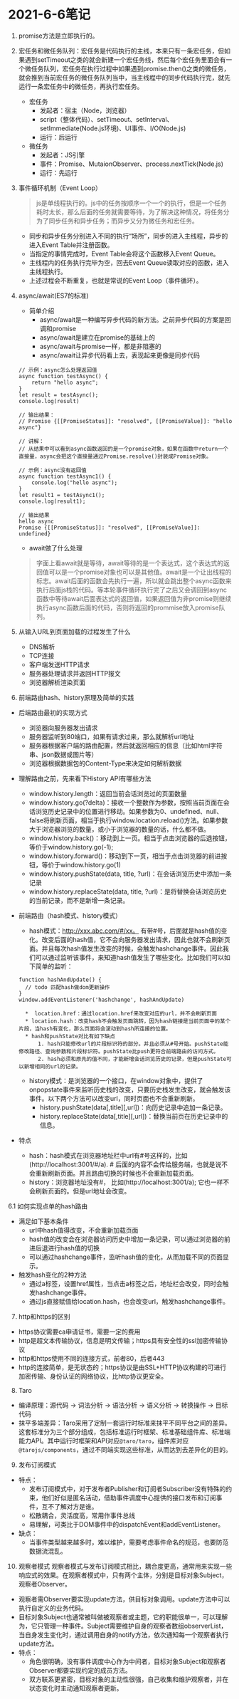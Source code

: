 # 2021-6-6笔记
1. promise方法是立即执行的。
2. 宏任务和微任务队列：宏任务是代码执行的主线，本来只有一条宏任务，但如果遇到setTimeout之类的就会新建一个宏任务线，然后每个宏任务里面会有一个微任务队列，宏任务在执行过程中如果遇到promise.then()之类的微任务，就会推到当前宏任务的微任务队列当中，当主线程中的同步代码执行完，就先运行一条宏任务中的微任务，再执行宏任务。
    - 宏任务
        + 发起者：宿主（Node，浏览器）
        + script（整体代码）、setTimeout、setInterval、setImmediate(Node.js环境)、UI事件、I/O(Node.js)
        + 运行：后运行
    - 微任务
        + 发起者：JS引擎
        + 事件：Promise、MutaionObserver、process.nextTick(Node.js)
        + 运行：先运行
3. 事件循环机制（Event Loop）
    > js是单线程执行的。js中的任务按顺序一个一个的执行，但是一个任务耗时太长，那么后面的任务就需要等待，为了解决这种情况，将任务分为了同步任务和异步任务；而异步又分为微任务和宏任务。
    - 同步和异步任务分别进入不同的执行“场所”，同步的进入主线程，异步的进入Event Table并注册函数。
    - 当指定的事情完成时，Event Table会将这个函数移入Event Queue。
    - 主线程内的任务执行完毕为空，回去Event Queue读取对应的函数，进入主线程执行。
    - 上述过程会不断重复，也就是常说的Event Loop（事件循环）。
4. async/await(ES7的标准)
    - 简单介绍
        + async/await是一种编写异步代码的新方法。之前异步代码的方案是回调和promise
        + async/await是建立在promise的基础上的
        + async/await与promise一样，都是非阻塞的
        + async/await让异步代码看上去，表现起来更像是同步代码
    ```
    // 示例：async怎么处理返回值
    async function testAsync() {
        return "hello async";
    }
    let result = testAsync();
    console.log(result)
    
    // 输出结果：
    // Promise {[[PromiseStatus]]: "resolved", [[PromiseValue]]: "hello async"}
    
    // 讲解：
    // 从结果中可以看到async函数返回的是一个promise对象，如果在函数中return一个直接量，async会把这个直接量通过Promise.resolve()封装成Promise对象。
    ```
    
    ```
    // 示例：async没有返回值
    async function testAsync1() {
        console.log("hello async");
    }
    let result1 = testAsync1();
    console.log(result1);

    // 输出结果
    hello async
    Promise {[[PromiseStatus]]: "resolved", [[PromiseValue]]: undefined}
     ```
     - await做了什么处理
     > 字面上看await就是等待，await等待的是一个表达式，这个表达式的返回值可以是一个promise对象也可以是其他值。await是一个让出线程的标志。await后面的函数会先执行一遍，所以就会跳出整个async函数来执行后面js栈的代码。等本轮事件循环执行完了之后又会调回到async函数中等待await后面表达式的返回值，如果返回值为非promise则继续执行async函数后面的代码，否则将返回的prommise放入promise队列。

5. 从输入URL到页面加载的过程发生了什么
    - DNS解析
    - TCP连接
    - 客户端发送HTTP请求
    - 服务器处理请求并返回HTTP报文
    - 浏览器解析渲染页面

6. 前端路由hash、history原理及简单的实践
- 后端路由最初的实现方式
    + 浏览器向服务器发出请求
    + 服务器监听到80端口，如果有请求过来，那么就解析url地址
    + 服务器根据客户端的路由配置，然后就返回相应的信息（比如html字符串、json数据或图片等）
    + 浏览器根据数据包的Content-Type来决定如何解析数据

- 理解路由之前，先来看下History API有哪些方法
    + window.history.length：返回当前会话浏览过的页面数量
    + window.history.go(?delta)：接收一个整数作为参数，按照当前页面在会话浏览历史记录中的位置进行移动。如果参数为0、undefined、null、false将刷新页面，相当于执行window.location.reload()方法。如果参数大于浏览器浏览的数量，或小于浏览器的数量的话，什么都不做。
    + window.history.back()：移动到上一页。相当于点击浏览器的后退按钮，等价于window.history.go(-1);
    + window.history.forward()：移动到下一页，相当于点击浏览器的前进按钮，等价于window.history.go(1)
    + window.history.pushState(data, title, ?url)：在会话浏览历史中添加一条记录
    + window.history.replaceState(data, title, ?url)：是将替换会话浏览历史的当前记录，而不是新增一条记录。
- 前端路由（hash模式、history模式）
    + hash模式：http://xxx.abc.com/#/xx。 有带#号，后面就是hash值的变化。改变后面的hash值，它不会向服务器发出请求，因此也就不会刷新页面。并且每次hash值发生改变的时候，会触发hashchange事件。因此我们可以通过监听该事件，来知道hash值发生了哪些变化。比如我们可以如下简单的监听：
    ```
  function hashAndUpdate() {
      // todo 匹配hash做dom更新操作
  }
  window.addEventListener('hashchange', hashAndUpdate)
    ```
        *  location.href：通过location.href来改变对应的url，并不会刷新页面
        * location.hash：改变hash不会触发页面跳转，因为hash链接是当前页面中的某个片段，当hash有变化，那么页面将会滚动到hash所连接的位置。
        * hash和pushState对比有如下缺点
            1. hash只能修改url的片段标识符的部分。并且必须从#号开始。pushState能修改路径、查询参数和片段标识符。pushState比push更符合前端路由的访问方式。
            2. hash必须和原先的值不同，才能新增会话浏览历史的记录，但是pushState可以新增相同的url的记录。
    + history模式：是浏览器的一个接口，在window对象中，提供了onpopstate事件来监听历史栈的改变，只要历史栈发生改变，就会触发该事件。以下两个方法可以改变url，同时页面也不会重新刷新。
        * history.pushState(data[,title][,url])：向历史记录中追加一条记录。
        *  history.replaceState(data[,title][,url])：替换当前页在历史记录中的信息。

- 特点
    + hash：hash模式在浏览器地址栏中url有#号这样的，比如(http://localhost:3001/#/a). # 后面的内容不会传给服务端，也就是说不会重新刷新页面。并且路由切换的时候也不会重新加载页面。
    + history：浏览器地址没有#， 比如(http://localhost:3001/a); 它也一样不会刷新页面的。但是url地址会改变。

6.1 如何实现点单的hash路由
- 满足如下基本条件
    + url中hash值得改变，不会重新加载页面
    + hash值的改变会在浏览器访问历史中增加一条记录，可以通过浏览器的前进后退进行hash值的切换
    + 可以通过hashchange事件，监听hash值的变化，从而加载不同的页面显示。
- 触发hash变化的2种方法
    + 通过a标签，设置href属性，当点击a标签之后，地址栏会改变，同时会触发hashchange事件。
    + 通过js直接赋值给location.hash，也会改变url，触发hashchange事件。

7. http和https的区别
- https协议需要ca申请证书，需要一定的费用
- http是超文本传输协议，信息是明文传输；https具有安全性的ssl加密传输协议
-  http和https使用不同的连接方式，前者80，后者443
- http的连接简单，是无状态的；https协议是由SSL+HTTP协议构建的可进行加密传输、身份认证的网络协议，比http协议更安全。

8. Taro
- 编译原理：源代码 -> 词法分析 -> 语法分析 -> 语义分析 -> 转换操作 -> 目标代码
- 抹平多端差异：Taro采用了定制一套运行时标准来抹平不同平台之间的差异。这套标准分为三个部分组成，包括标准运行时框架、标准基础组件库、标准端能力API。其中运行时框架和API对应`@taro/taro`，组件库对应`@tarojs/components`，通过不同端实现这些标准，从而达到去差异化的目的。

9. 发布订阅模式
- 特点：
    + 发布订阅模式中，对于发布者Publisher和订阅者Subscriber没有特殊的约束，他们好似是匿名活动，借助事件调度中心提供的接口发布和订阅事件，互不了解对方是谁。
    + 松散耦合，灵活度高，常用作事件总线
    + 易理解，可类比于DOM事件中的dispatchEvent和addEventListener。
- 缺点：
    + 当事件类型越来越多时，难以维护，需要考虑事件命名的规范，也要防范数据流混乱。

10. 观察者模式
观察者模式与发布订阅模式相比，耦合度更高，通常用来实现一些响应式的效果。在观察者模式中，只有两个主体，分别是目标对象Subject，观察者Observer。
- 观察者需Observer要实现update方法，供目标对象调用。update方法中可以执行自定义的业务代码。
- 目标对象Subject也通常被叫做被观察者或主题，它的职能很单一，可以理解为，它只管理一种事件。Subject需要维护自身的观察者数组observerList，当自身发生变化时，通过调用自身的notify方法，依次通知每一个观察者执行update方法。
- 特点：
    + 角色很明确，没有事件调度中心作为中间者，目标对象Subject和观察者Observer都要实现约定的成员方法。
    + 双方联系更紧密，目标对象的主动性很强，自己收集和维护观察者，并在状态变化时主动通知观察者更新。